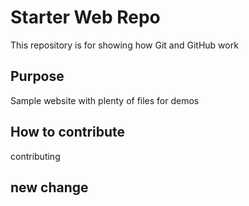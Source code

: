# Starter Web Repo

This repository is for showing how Git and GitHub work

## Purpose

Sample website with plenty of files for demos

## How to contribute
contributing

## new change